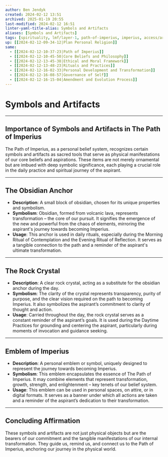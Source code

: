 ```yaml
---
author: Ben Jendyk
created: 2024-02-12 13:51
archived: 2025-01-19 20:55
last-modified: 2024-02-12 16:51
linter-yaml-title-alias: Symbols and Artifacts
aliases: [Symbols and Artifacts]
tags: [spirituality, lmf/layer-1, path-of-imperius, imperius, access/archived, source/chatgpt]
up: [[2024-02-12-09-34-12|Plan Personal Religion]]
same:
  - [[2024-02-12-10-37-23|Path of Imperius]]
  - [[2024-02-12-10-45-50|Core Beliefs and Philosophy]]
  - [[2024-02-12-13-45-38|Ethical and Moral Framework]]
  - [[2024-02-12-13-48-23|Rituals and Practices]]
  - [[2024-02-12-16-02-33|Personal Development and Transformation]]
  - [[2024-02-12-16-08-57|Governance of Self]]
  - [[2024-02-12-16-15-04|Amendment and Evolution Process]]
---
```


# Symbols and Artifacts

--- 

## Importance of Symbols and Artifacts in The Path of Imperius

The Path of Imperius, as a personal belief system, recognizes certain symbols and artifacts as sacred tools that serve as physical manifestations of our core beliefs and aspirations. These items are not merely ornamental but are imbued with deep symbolic significance, each playing a crucial role in the daily practice and spiritual journey of the aspirant.

--- 

## The Obsidian Anchor

- **Description**: A small block of obsidian, chosen for its unique properties and symbolism.
- **Symbolism**: Obsidian, formed from volcanic lava, represents transformation – the core of our pursuit. It signifies the emergence of the new and powerful from the chaos of elements, mirroring the aspirant's journey towards becoming Imperius.
- **Usage**: This anchor is used in daily rituals, especially during the Morning Ritual of Contemplation and the Evening Ritual of Reflection. It serves as a tangible connection to the path and a reminder of the aspirant's ultimate transformation.

--- 

## The Rock Crystal

- **Description**: A clear rock crystal, acting as a substitute for the obsidian anchor during the day.
- **Symbolism**: The clarity of the crystal represents transparency, purity of purpose, and the clear vision required on the path to becoming Imperius. It also symbolizes the aspirant’s commitment to clarity of thought and action.
- **Usage**: Carried throughout the day, the rock crystal serves as a constant reminder of the aspirant’s goals. It is used during the Daytime Practices for grounding and centering the aspirant, particularly during moments of invocation and guidance seeking.

---

## Emblem of Imperius

- **Description**: A personal emblem or symbol, uniquely designed to represent the journey towards becoming Imperius.
- **Symbolism**: This emblem encapsulates the essence of The Path of Imperius. It may combine elements that represent transformation, growth, strength, and enlightenment – key tenets of our belief system.
- **Usage**: This emblem can be used in personal spaces, on attire, or in digital formats. It serves as a banner under which all actions are taken and a reminder of the aspirant’s dedication to their transformation.

--- 

## Concluding Affirmation

These symbols and artifacts are not just physical objects but are the bearers of our commitment and the tangible manifestations of our internal transformation. They guide us, remind us, and connect us to the Path of Imperius, anchoring our journey in the physical world.
